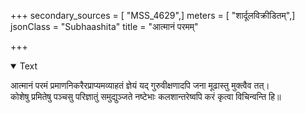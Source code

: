 +++
secondary_sources = [ "MSS_4629",]
meters = [ "शार्दूलविक्रीडितम्",]
jsonClass = "Subhaashita"
title = "आत्मानं परमम्"

+++

<details open><summary>Text</summary>

आत्मानं परमं प्रमाणनिकरैरप्राप्यमव्याहतं ज्ञेयं यद् गुरुवीक्षणादपि जना मूढास्तु मुक्त्वैव तत्।  
कोशेषु प्रमितेषु पञ्चसु परिज्ञातुं समुद्युञ्जते नष्टेभाः कलशान्तरेष्वपि करं कृत्वा विचिन्वन्ति हि॥
</details>
